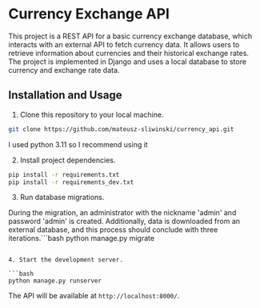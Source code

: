 # Currency Exchange API

This project is a REST API for a basic currency exchange database, which interacts with an external API to fetch
currency data.
It allows users to retrieve information about currencies and their historical exchange rates.
The project is implemented in Django and uses a local database to store currency and exchange rate data.

## Installation and Usage

1. Clone this repository to your local machine.

```bash
git clone https://github.com/mateusz-sliwinski/currency_api.git
```
I used python 3.11 so I recommend using it

2. Install project dependencies.

```bash
pip install -r requirements.txt
pip install -r requirements_dev.txt
```

3. Run database migrations.

During the migration, an administrator with the nickname 'admin' and password 'admin' is created. Additionally, data is downloaded from an external database, and this process should conclude with three iterations.```bash
python manage.py migrate
```

4. Start the development server.

```bash
python manage.py runserver
```

The API will be available at `http://localhost:8000/`.
